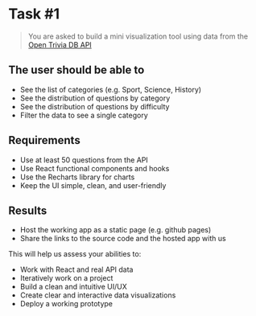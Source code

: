 # Task #1

> You are asked to build a mini visualization tool using data from the [Open Trivia DB API](https://opentdb.com)

## The user should be able to

- See the list of categories (e.g. Sport, Science, History)
- See the distribution of questions by category
- See the distribution of questions by difficulty
- Filter the data to see a single category

## Requirements

- Use at least 50 questions from the API
- Use React functional components and hooks
- Use the Recharts library for charts
- Keep the UI simple, clean, and user-friendly

## Results

- Host the working app as a static page (e.g. github pages)
- Share the links to the source code and the hosted app with us

This will help us assess your abilities to:

- Work with React and real API data
- Iteratively work on a project
- Build a clean and intuitive UI/UX
- Create clear and interactive data visualizations
- Deploy a working prototype
